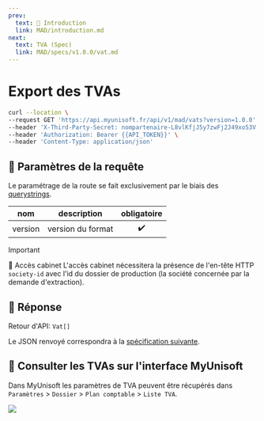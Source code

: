 ```yaml
---
prev:
  text: 💃 Introduction
  link: MAD/introduction.md
next:
  text: TVA (Spec)
  link: MAD/specs/v1.0.0/vat.md
---
```


# Export des TVAs

```bash
curl --location \
--request GET 'https://api.myunisoft.fr/api/v1/mad/vats?version=1.0.0' \
--header 'X-Third-Party-Secret: nompartenaire-L8vlKfjJ5y7zwFj2J49xo53V' \
--header 'Authorization: Bearer {{API_TOKEN}}' \
--header 'Content-Type: application/json'
```

## 🔧 Paramètres de la requête

Le paramétrage de la route se fait exclusivement par le biais des [querystrings](https://en.wikipedia.org/wiki/Query_string). 

| nom | description | obligatoire |
| --- | --- | :---: |
| version | version du format | ✔️ |

> [!IMPORTANT]
> 🔹 Accès cabinet 
> L'accès cabinet nécessitera la présence de l'en-tête HTTP `society-id` avec l'id du dossier de production (la société concernée par la demande d'extraction).

## 🔬 Réponse

Retour d'API: `Vat[]`

Le JSON renvoyé correspondra à la [spécification suivante](../specs/v1.0.0/vat.md).

## 💬 Consulter les TVAs sur l'interface MyUnisoft

Dans MyUnisoft les paramètres de TVA peuvent être récupérés dans `Paramètres` > `Dossier` > `Plan comptable` > `Liste TVA`.

![](../../images/liste_tva.PNG)
